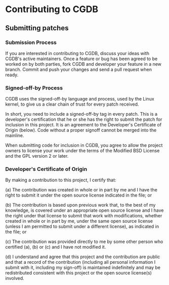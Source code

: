 # Contributing to CGDB

## Submitting patches

### Submission Process

If you are interested in contributing to CGDB, discuss your ideas
with CGDB's active maintainers. Once a feature or bug has been agreed
to be worked on by both parties, fork CGDB and developer your
feature in a new branch. Commit and push your changes and send
a pull request when ready.

### Signed-off-by Process

CGDB uses the signed-off-by language and process, used by the Linux
kernel, to give us a clear chain of trust for every patch received.

In short, you need to include a signed-off-by tag in every patch.
This is a developer's certification that he or she has the right to
submit the patch for inclusion in this project. It is an agreement
to the Developer's Certificate of Origin (below). Code without a
proper signoff cannot be merged into the mainline.

When submitting code for inclusion in CGDB, you agree to allow the
project owners to license your work under the terms of the
Modified BSD License and the GPL version 2 or later.

### Developer's Certificate of Origin

By making a contribution to this project, I certify that:

  (a) The contribution was created in whole or in part by me and I
      have the right to submit it under the open source license
      indicated in the file; or

  (b) The contribution is based upon previous work that, to the best
      of my knowledge, is covered under an appropriate open source
      license and I have the right under that license to submit that
      work with modifications, whether created in whole or in part
      by me, under the same open source license (unless I am
      permitted to submit under a different license), as indicated
      in the file; or

  (c) The contribution was provided directly to me by some other
      person who certified (a), (b) or (c) and I have not modified
      it.

  (d) I understand and agree that this project and the contribution
      are public and that a record of the contribution (including all
      personal information I submit with it, including my sign-off) is
      maintained indefinitely and may be redistributed consistent with
      this project or the open source license(s) involved.
